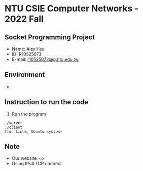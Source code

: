 # NTU CSIE Computer Networks - 2022 Fall
## Socket Programming Project
- Name: Alex Hsu
- ID: R10525073
- E-mail: r10525073@g.ntu.edu.tw

## Environment
-

## Instruction to run the code
1. Run the program
```
./server
./client
(for Linux, Ubuntu system)
```

## Note
- Our website: <>
- Using IPv4 TCP connect